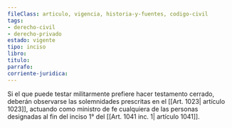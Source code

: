 ```yaml
---
fileClass: articulo, vigencia, historia-y-fuentes, codigo-civil
tags:
- derecho-civil
- derecho-privado
estado: vigente
tipo: inciso
libro:
titulo:
parrafo:
corriente-juridica:
---
```

Si el que puede testar militarmente prefiere hacer testamento cerrado, deberán observarse las solemnidades prescritas en el [[Art. 1023| artículo 1023]], actuando como ministro de fe cualquiera de las personas designadas al fin del inciso 1° del [[Art. 1041 inc. 1| artículo 1041]].